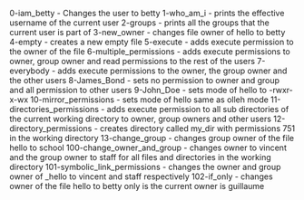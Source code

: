 0-iam_betty - Changes the user to betty
1-who_am_i - prints the effective username of the current user
2-groups - prints all the groups that the current user is part of
3-new_owner - changes file owner of hello to betty
4-empty - creates a new empty file
5-execute - adds execute permission to the owner of the file
6-multiple_permissions - adds execute permissions to owner, group owner and read permissions to the rest of the users
7-everybody - adds execute permissions to the owner, the group owner and the other users
8-James_Bond - sets no permission to owner and group and all permission to other users
9-John_Doe - sets mode of hello to -rwxr-x-wx
10-mirror_permissions - sets mode of hello same as olleh mode
11-directories_permissions - adds execute permission to all sub directories of the current working directory to owner, group owners and other users
12-directory_permissions - creates directory called my_dir with permissions 751 in the working directory
13-change_group - changes group owner of the file hello to school
100-change_owner_and_group - changes owner to vincent and the group owner to staff for all files and directories in the working directory
101-symbolic_link_permissions - changes the owner and group owner of _hello to vincent and staff respectively
102-if_only - changes owner of the file hello to betty only is the current owner is guillaume
